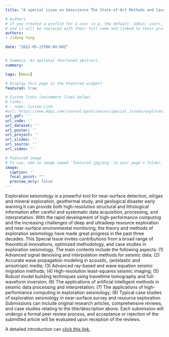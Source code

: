 ```yaml
---
title: "A special issue on Geoscience The State-of-Art Methods and Case Studies in Exploration Seismology "

# Authors
# If you created a profile for a user (e.g. the default `admin` user), write the username (folder name) here
# and it will be replaced with their full name and linked to their profile.
authors:
- Jidong Yang

date: "2022-05-23T00:00:00Z"


# Summary. An optional shortened abstract.
summary:

tags: [News]

# Display this page in the Featured widget?
featured: true

# Custom links (uncomment lines below)
# links:
# - name: Custom Link
#url: https://www.mdpi.com/journal/geosciences/special_issues/exploration_seismology
url_pdf: ''
url_code: ''
url_dataset: ''
url_poster: ''
url_project: ''
url_slides: ''
url_source: ''
url_video: ''

# Featured image
# To use, add an image named `featured.jpg/png` to your page's folder.
image:
  caption: ''
  focal_point: ""
  preview_only: false
---
```


Exploration seismology is a powerful tool for near-surface detection, oil/gas and mineral exploration, geothermal study, and geological disaster early warning.It can provide both high-resolution structural and lithological information after careful and systematic data acquisition, processing, and interpretation. With the rapid development of high-performance computing and the increasing challenges of deep and ultradeep resource exploration and near-surface environmental monitoring, the theory and methods of exploration seismology have made great progress in the past three decades. This Special Issue invites contributions from a broad range of theoretical innovations, optimized methodology, and case studies in exploration seismology. The main contents include the following aspects: (1) Advanced signal denoising and interpolation methods for seismic data; (2) Accurate wave propagation modeling in acoustic, (an)elastic and anisotropic media; (3) Advanced ray-based and wave equation seismic migration methods; (4) High-resolution least-squares seismic imaging; (5) Robust model building techniques using traveltime tomography and full-waveform inversion; (6) The applications of artificial intelligent methods in seismic data processing and interpretation; (7) The applications of high-performance computing in exploration seismology; (8) Typical case studies of exploration seismology in near-surface survey and resource exploration. Submissions can include original research articles, comprehensive reviews, and case studies relating to the title/description above. Each submission will undergo a formal peer review process, and acceptance or rejection of the submitted article will be evaluated upon reception of the reviews.


A detailed introduction can [click this link.](https://www.mdpi.com/journal/geosciences/special_issues/exploration_seismology)
